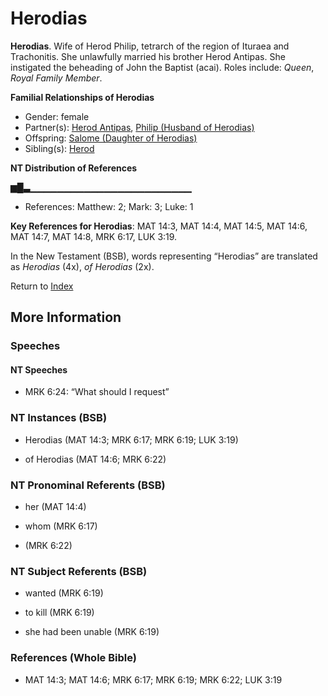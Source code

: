 # Herodias
**Herodias**. 
Wife of Herod Philip, tetrarch of the region of Ituraea and Trachonitis. She unlawfully married his brother Herod Antipas. She instigated the beheading of John the Baptist (acai). 
Roles include: 
_Queen_, _Royal Family Member_. 




**Familial Relationships of Herodias**


* Gender: female
* Partner(s): [Herod Antipas](Herod.2.md), [Philip (Husband of Herodias)](Philip.2.md)
* Offspring: [Salome (Daughter of Herodias)](Salome.2.md)
* Sibling(s): [Herod](Herod.3.md)


**NT Distribution of References**

▆█▃▁▁▁▁▁▁▁▁▁▁▁▁▁▁▁▁▁▁▁▁▁▁▁▁
* References: Matthew: 2; Mark: 3; Luke: 1



**Key References for Herodias**: 
MAT 14:3, MAT 14:4, MAT 14:5, MAT 14:6, MAT 14:7, MAT 14:8, MRK 6:17, LUK 3:19. 




In the New Testament (BSB), words representing “Herodias” are translated as 
*Herodias* (4x), *of Herodias* (2x). 


Return to [Index](00-Index.md)

## More Information

### Speeches

#### NT Speeches

* MRK 6:24: “What should I request”

### NT Instances (BSB)

* Herodias (MAT 14:3; MRK 6:17; MRK 6:19; LUK 3:19)

* of Herodias (MAT 14:6; MRK 6:22)



### NT Pronominal Referents (BSB)

* her (MAT 14:4)

* whom (MRK 6:17)

*  (MRK 6:22)



### NT Subject Referents (BSB)

* wanted (MRK 6:19)

* to kill (MRK 6:19)

* she had been unable (MRK 6:19)



### References (Whole Bible)

* MAT 14:3; MAT 14:6; MRK 6:17; MRK 6:19; MRK 6:22; LUK 3:19



